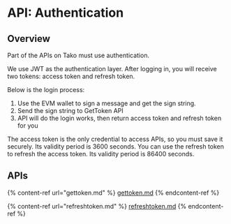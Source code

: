 # API: Authentication

## Overview

Part of the APIs on Tako must use authentication.

We use JWT as the authentication layer. After logging in, you will receive two tokens: access token and refresh token.

Below is the login process:

1. Use the EVM wallet to sign a message and get the sign string.
2. Send the sign string to GetToken API
3. API will do the login works, then return access token and refresh token for you

The access token is the only credential to access APIs, so you must save it securely. Its validity period is 3600 seconds. You can use the refresh token to refresh the access token. Its validity period is 86400 seconds.

## APIs

{% content-ref url="gettoken.md" %}
[gettoken.md](gettoken.md)
{% endcontent-ref %}

{% content-ref url="refreshtoken.md" %}
[refreshtoken.md](refreshtoken.md)
{% endcontent-ref %}
